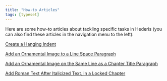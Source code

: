 ```yaml
---
title: "How-to Articles"
tags: [typeset]
---
```

 
<html><body><section data-type="chapter" class="hsecchapter" data-hederis-type="hsecchapter" id="intro-howto" data-pi-attrs="id: intro-howto; data-tags: typeset;" role="doc-chapter" data-tags="typeset" data-author-name=" " data-book-title=" " title="How-to Articles"><p class="hblkp" data-hederis-type="hblkp" id="paWthzb7W">Here are some how-to articles about tackling specific tasks in Hederis (you can also find these articles in the navigation menu to the left): </p><p class="hblkp" data-hederis-type="hblkp" id="pZHNSYzjM"><a href="{% link _docs/hanging-indent.md %}" data-hederis-type="hspana" id="p4MC3b1Nz"><span class="Hyperlink" data-hederis-type="hspnspan" id="pxafLHL47">Create a Hanging Indent</span></a></p><p class="hblkp" data-hederis-type="hblkp" id="pEsHk3UyN"><a href="{% link _docs/line-space-ornament.md %}" data-hederis-type="hspana" id="pSdOCeljM"><span class="Hyperlink" data-hederis-type="hspnspan" id="psKxxFwRa">Add an Ornamental Image to a Line Space Paragraph</span></a></p><p class="hblkp" data-hederis-type="hblkp" id="pssjYb8O6"><a href="{% link _docs/chapter-ornament-inline.md %}" data-hederis-type="hspana" id="pxA7nXH1m"><span class="Hyperlink" data-hederis-type="hspnspan" id="pJaE2DSGt">Add an Ornamental Image on the Same Line as a Chapter Title Paragraph</span></a></p><p class="hblkp" data-hederis-type="hblkp" id="p0Cpq7rN1"><a href="{% link _docs/unitalicize-text.md %}" data-hederis-type="hspana" id="pyTcraOnU"><span class="Hyperlink" data-hederis-type="hspnspan" id="pPMH5oEMm">Add Roman Text After Italicized Text, in a Locked Chapter</span></a></p></section></body></html>
